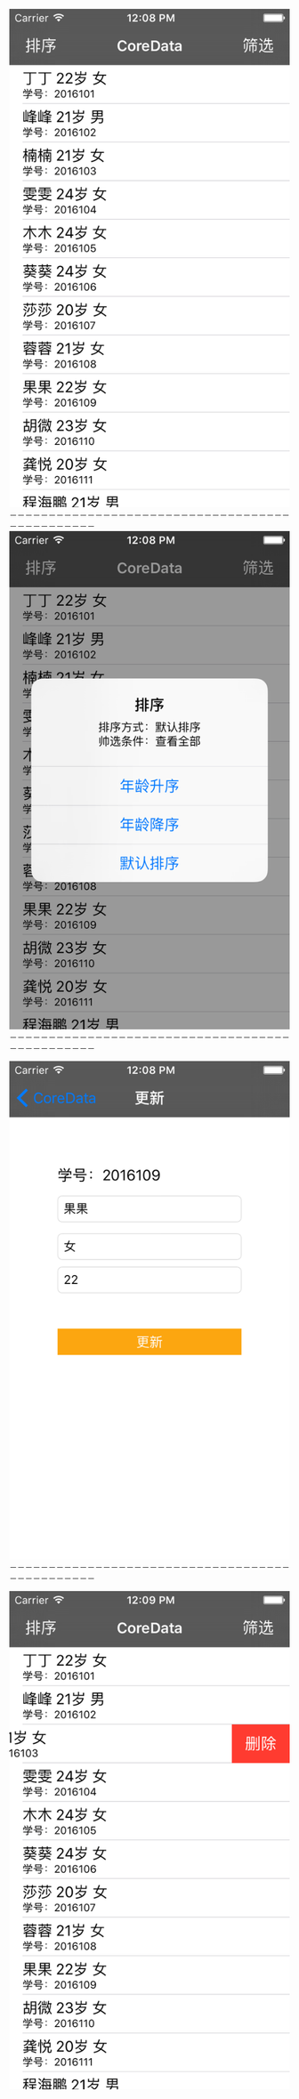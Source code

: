 ![效果图1](https://github.com/Insfgg99x/CoreDataDemo/blob/master/screenshots/1.png)
－－－－－－－－－－－－－－－－－－－－－－－－－－－－－－－－－－－－－－－－－－－－－－－
![效果图2](https://github.com/Insfgg99x/CoreDataDemo/blob/master/screenshots/2.png)
－－－－－－－－－－－－－－－－－－－－－－－－－－－－－－－－－－－－－－－－－－－－－－－

![效果图3](https://github.com/Insfgg99x/CoreDataDemo/blob/master/screenshots/3.png)
－－－－－－－－－－－－－－－－－－－－－－－－－－－－－－－－－－－－－－－－－－－－－－－

![效果图4](https://github.com/Insfgg99x/CoreDataDemo/blob/master/screenshots/4.png)
